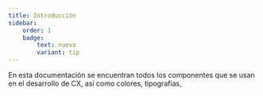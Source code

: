 ```yaml
---
title: Introducción
sidebar:
    order: 1
    badge:
        text: nuevo
        variant: tip
---
```


En esta documentación se encuentran todos los componentes que se usan en el desarrollo de CX, así
como colores, tipografías,